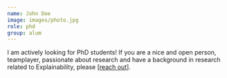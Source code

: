 ```yaml
---
name: John Doe
image: images/photo.jpg
role: phd
group: alum
---
```


I am actively looking for PhD students! If you are a nice and open person, teamplayer, passionate about research and have a background in research related to Explainability, please \[[reach out](https://explainablemachines.github.io/group_website/contact/)\].
